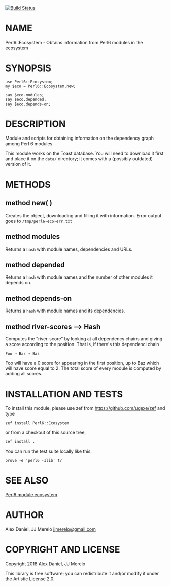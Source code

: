 [![Build Status](https://travis-ci.org/JJ/p6-river.svg?branch=master)](https://travis-ci.org/JJ/p6-river)

NAME
====

Perl6::Ecosystem - Obtains information from Perl6 modules in the ecosystem

SYNOPSIS
========

    use Perl6::Ecosystem;
    my $eco = Perl6::Ecosystem.new;

    say $eco.modules;
    say $eco.depended;
    say $eco.depends-on;

DESCRIPTION
===========

Module and scripts for obtaining information on the dependency graph
among Perl 6 modules.

This module works on the Toast database. You will need to download it
first and place it on the `data/` directory; it comes with a (possibly
outdated) version of it.



METHODS
=======

method new( )
-------------

Creates the object, downloading and filling it with information. Error output goes to `/tmp/perl6-eco-err.txt`

method modules
--------------

Returns a `hash` with module names, dependencies and URLs.

method depended
---------------

Returns a `hash` with module names and the number of other modules it depends on.

method depends-on
-----------------

Returns a `hash` with module names and its dependencies.

method river-scores --> Hash
----------------------------

Computes the "river-score" by looking at all dependency chains and giving a score according to the position. That is, if there's this dependenci chain

    Foo → Bar → Baz

Foo will have a 0 score for appearing in the first position, up to Baz which will have score equal to 2. The total score of every module is computed by adding all scores.

INSTALLATION AND TESTS
======================

To install this module, please use zef from https://github.com/ugexe/zef and type

```zef install Perl6::Ecosystem```

or from a checkout of this source tree,

```zef install .```

You can run the test suite locally like this:

```prove -e 'perl6 -Ilib' t/```


SEE ALSO
========

[Perl6 module ecosystem](https://modules.perl6.org).

AUTHOR
======

Alex Daniel, JJ Merelo <jjmerelo@gmail.com>

COPYRIGHT AND LICENSE
=====================

Copyright 2018 Alex Daniel, JJ Merelo

This library is free software; you can redistribute it and/or modify it under the Artistic License 2.0.

